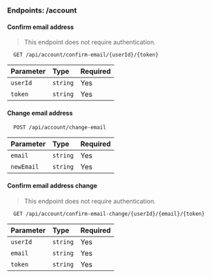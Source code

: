### Endpoints: /account

#### Confirm email address

> This endpoint does not require authentication.

```http
  GET /api/account/confirm-email/{userId}/{token}
```

| Parameter | Type     | Required |
| :-------- | :------- | :------- |
| `userId` | `string` | Yes |
| `token` | `string` | Yes |

#### Change email address

```http
  POST /api/account/change-email
```

| Parameter | Type     | Required |
| :-------- | :------- | :------- |
| `email` | `string` | Yes |
| `newEmail` | `string` | Yes |

#### Confirm email address change

> This endpoint does not require authentication.

```http
  GET /api/account/confirm-email-change/{userId}/{email}/{token}
```

| Parameter | Type     | Required |
| :-------- | :------- | :------- |
| `userId` | `string` | Yes |
| `email` | `string` | Yes |
| `token` | `string` | Yes |
